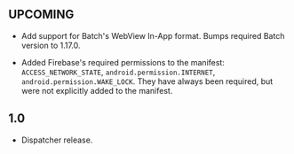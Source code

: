 UPCOMING
-----

 * Add support for Batch's WebView In-App format. Bumps required Batch version to 1.17.0.

 * Added Firebase's required permissions to the manifest: `ACCESS_NETWORK_STATE`, `android.permission.INTERNET`, `android.permission.WAKE_LOCK`. They have always been required, but were not explicitly added to the manifest.

1.0
-----

 * Dispatcher release.